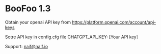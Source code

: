 # BooFoo 1.3

Obtain your openai API key from https://platform.openai.com/account/api-keys

Sotre API key in config.cfg file
CHATGPT_API_KEY: [Your API key]

Support: naif@naif.io
